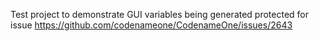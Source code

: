 Test project to demonstrate GUI variables being generated protected for issue https://github.com/codenameone/CodenameOne/issues/2643